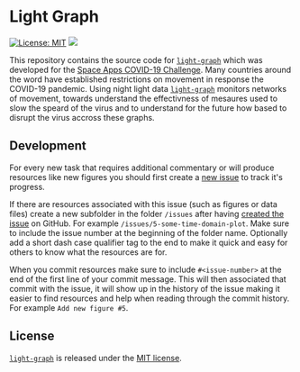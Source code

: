 Light Graph
===========

[![License: MIT](https://img.shields.io/badge/License-MIT-brightgreen.svg)][license]
[![](https://img.shields.io/badge/Author-The%20Glow%20Getters-ff69b4.svg)](https://twitter.com/TheGlowGetters)

This repository contains the source code for [`light-graph`][light-graph] which
was developed for the [Space Apps COVID-19
Challenge](https://covid19.spaceappschallenge.org/). Many countries around the
word have established restrictions on movement in response the COVID-19
pandemic. Using night light data [`light-graph`][light-graph] monitors networks
of movement, towards understand the effectivness of mesaures used to slow
the speard of the virus and to understand for the future how based to disrupt
the virus accross these graphs.

Development
-----------

For every new task that requires additional commentary or will produce resources
like new figures you should first create a [new issue][new-issue] to track it's
progress.

If there are resources associated with this issue (such as figures or data
files) create a new subfolder in the folder `/issues` after having
[created the issue][new-issue] on GitHub. For example
`/issues/5-some-time-domain-plot`. Make sure to include the issue number at the
beginning of the folder name. Optionally add a short dash case qualifier tag to
the end to make it quick and easy for others to know what the resources are for.

When you commit resources make sure to include `#<issue-number>` at the end of
the first line of your commit message. This will then associated that commit
with the issue, it will show up in the history of the issue making it easier
to find resources and help when reading through the commit history. For example
`Add new figure #5`.

License
-------

[`light-graph`][light-graph] is released under the [MIT license][license].

[light-graph]: https://github.com/Ricool06/light-graph
[license]: LICENSE.md
[new-issue]: https://github.com/Ricool06/light-graph/issues
